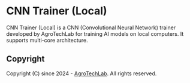 # CNN Trainer (Local)

CNN Trainer (Local) is a CNN (Convolutional Neural Network) trainer developed by AgroTechLab for training AI models on local computers. It supports multi-core architecture.

## Copyright

Copyright (C) since 2024 - [AgroTechLab](https://agrotechlab.lages.ifsc.edu.br/). All rights reserved.
